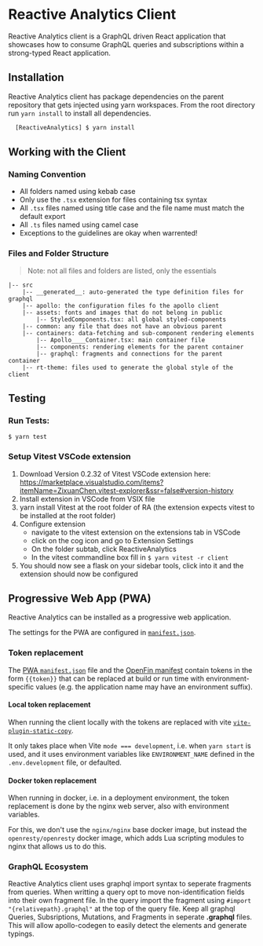 # Reactive Analytics Client

Reactive Analytics client is a GraphQL driven React application that showcases how to consume GraphQL queries and subscriptions within a strong-typed React application.

## Installation

Reactive Analytics client has package dependencies on the parent repository that gets injected using yarn workspaces. From the root directory run `yarn install` to install all dependencies.

```sh
  [ReactiveAnalytics] $ yarn install
```

## Working with the Client

### Naming Convention

- All folders named using kebab case
- Only use the `.tsx` extension for files containing tsx syntax
- All `.tsx` files named using title case and the file name must match the default export
- All `.ts` files named using camel case
- Exceptions to the guidelines are okay when warrented!

### Files and Folder Structure

> Note: not all files and folders are listed, only the essentials

    |-- src
        |-- __generated__: auto-generated the type definition files for graphql
        |-- apollo: the configuration files fo the apollo client
        |-- assets: fonts and images that do not belong in public
            |-- StyledComponents.tsx: all global styled-components
        |-- common: any file that does not have an obvious parent
        |-- containers: data-fetching and sub-component rendering elements
            |-- Apollo____Container.tsx: main container file
            |-- components: rendering elements for the parent container
            |-- graphql: fragments and connections for the parent container
        |-- rt-theme: files used to generate the global style of the client

## Testing

### Run Tests:

`$ yarn test`

### Setup Vitest VSCode extension

1. Download Version 0.2.32 of Vitest VSCode extension here: https://marketplace.visualstudio.com/items?itemName=ZixuanChen.vitest-explorer&ssr=false#version-history
2. Install extension in VSCode from VSIX file
3. yarn install Vitest at the root folder of RA (the extension expects vitest to be installed at the root folder)
4. Configure extension
   - navigate to the vitest extension on the extensions tab in VSCode
   - click on the cog icon and go to Extension Settings
   - On the folder subtab, click ReactiveAnalytics
   - In the vitest commandline box fill in `$ yarn vitest -r client`
5. You should now see a flask on your sidebar tools, click into it and the extension should now be configured

## Progressive Web App (PWA)

Reactive Analytics can be installed as a progressive web application.

The settings for the PWA are configured in [`manifest.json`](public-pwa/manifest.json).

### Token replacement

The [PWA `manifest.json`](public-pwa/manifest.json) file and the [OpenFin manifest](public-openfin/app.json) contain tokens in the form `{{token}}` that can be replaced at build or run time with environment-specific values (e.g. the application name may have an environment suffix).

#### Local token replacement

When running the client locally with the tokens are replaced with vite [`vite-plugin-static-copy`](https://github.com/sapphi-red/vite-plugin-static-copy).

It only takes place when Vite `mode === development`, i.e. when `yarn start` is used, and it uses environment variables like `ENVIRONMENT_NAME` defined in the `.env.development` file, or defaulted.

#### Docker token replacement

When running in docker, i.e. in a deployment environment, the token replacement is done by the nginx web server, also with environment variables.

For this, we don't use the `nginx/nginx` base docker image, but instead the `openresty/openresty` docker image, which adds Lua scripting modules to nginx that allows us to do this.

### GraphQL Ecosystem

Reactive Analytics client uses graphql import syntax to seperate fragments from queries. When writting a query opt to move non-identification fields into their own fragment file. In the query import the fragment using `#import "{relativepath}.graphql"` at the top of the query file. Keep all graphql Queries, Subsriptions, Mutations, and Fragments in seperate **.graphql** files. This will allow apollo-codegen to easily detect the elements and generate typings.

